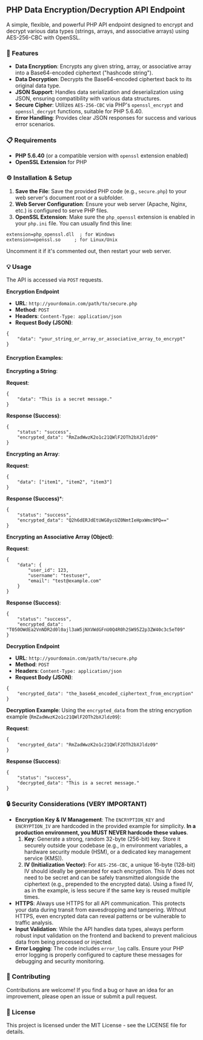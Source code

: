 ## PHP Data Encryption/Decryption API Endpoint
A simple, flexible, and powerful PHP API endpoint designed to encrypt and decrypt various data types (strings, arrays, and associative arrays) using AES-256-CBC with OpenSSL.

### 🚀 Features
- **Data Encryption**: Encrypts any given string, array, or associative array into a Base64-encoded ciphertext ("hashcode string").
- **Data Decryption**: Decrypts the Base64-encoded ciphertext back to its original data type.
- **JSON Support**: Handles data serialization and deserialization using JSON, ensuring compatibility with various data structures.
- **Secure Cipher**: Utilizes `AES-256-CBC` via PHP's `openssl_encrypt` and `openssl_decrypt` functions, suitable for PHP 5.6.40.
- **Error Handling**: Provides clear JSON responses for success and various error scenarios.

### 📋 Requirements
- **PHP 5.6.40** (or a compatible version with `openssl` extension enabled)
- **OpenSSL Extension** for PHP

### ⚙️ Installation & Setup
1. **Save the File**: Save the provided PHP code (e.g., `secure.php`) to your web server's document root or a subfolder.
2. **Web Server Configuration**: Ensure your web server (Apache, Nginx, etc.) is configured to serve PHP files.
3. **OpenSSL Extension**: Make sure the `php_openssl` extension is enabled in your `php.ini` file. You can usually find this line:

```
extension=php_openssl.dll  ; for Windows
extension=openssl.so     ; for Linux/Unix
```
Uncomment it if it's commented out, then restart your web server.

### 💡 Usage
The API is accessed via `POST` requests.

**Encryption Endpoint**
- **URL**: `http://yourdomain.com/path/to/secure.php`
- **Method**: `POST`
- **Headers**: `Content-Type: application/json`
- **Request Body (JSON)**:
```
{
    "data": "your_string_or_array_or_associative_array_to_encrypt"
}
```

#### Encryption Examples:
**Encrypting a String**:

**Request**:
```
{
    "data": "This is a secret message."
}
```
**Response (Success)**:
```
{
    "status": "success",
    "encrypted_data": "RmZadWwzK2o1c21QWlF2OTh2bXJldz09"
}
```
**Encrypting an Array**:

**Request**:
```
{
    "data": ["item1", "item2", "item3"]
}
```
**Response (Success)***:
```
{
    "status": "success",
    "encrypted_data": "Q2h6dERJdEtUWG8ycUZ0NmtIeHpxWmc9PQ=="
}
```
**Encrypting an Associative Array (Object)**:

**Request**:
```
{
    "data": {
        "user_id": 123,
        "username": "testuser",
        "email": "test@example.com"
    }
}
```
**Response (Success)**:
```
{
    "status": "success",
    "encrypted_data": "T050OWdEa2VnNDR2d0l0ajl3aW5jNXVWdGFnU0Q4R0h2SW95Z2p3ZW40c3c5eT09"
}
```
**Decryption Endpoint**
- **URL**: `http://yourdomain.com/path/to/secure.php`
- **Method**: `POST`
- **Headers**: `Content-Type: application/json`
- **Request Body (JSON)**:
```
{
    "encrypted_data": "the_base64_encoded_ciphertext_from_encryption"
}
```
**Decryption Example**:
Using the `encrypted_data` from the string encryption example (`RmZadWwzK2o1c21QWlF2OTh2bXJldz09`):

**Request**:
```
{
    "encrypted_data": "RmZadWwzK2o1c21QWlF2OTh2bXJldz09"
}
```
**Response (Success)**:
```
{
    "status": "success",
    "decrypted_data": "This is a secret message."
}
```
### 🔒 Security Considerations (VERY IMPORTANT)
- **Encryption Key & IV Management**: The `ENCRYPTION_KEY` and `ENCRYPTION_IV` are hardcoded in the provided example for simplicity. **In a production environment, you MUST NEVER hardcode these values**.
  1. **Key**: Generate a strong, random 32-byte (256-bit) key. Store it securely outside your codebase (e.g., in environment variables, a hardware security module (HSM), or a dedicated key management service (KMS)).
  2. **IV (Initialization Vector)**: For `AES-256-CBC`, a unique 16-byte (128-bit) IV should ideally be generated for each encryption. This IV does not need to be secret and can be safely transmitted alongside the ciphertext (e.g., prepended to the encrypted data). Using a fixed IV, as in the example, is less secure if the same key is reused multiple times.
- **HTTPS**: Always use HTTPS for all API communication. This protects your data during transit from eavesdropping and tampering. Without HTTPS, even encrypted data can reveal patterns or be vulnerable to traffic analysis.
- **Input Validation**: While the API handles data types, always perform robust input validation on the frontend and backend to prevent malicious data from being processed or injected.
- **Error Logging**: The code includes `error_log` calls. Ensure your PHP error logging is properly configured to capture these messages for debugging and security monitoring.

### 🙏 Contributing
Contributions are welcome! If you find a bug or have an idea for an improvement, please open an issue or submit a pull request.

### 📄 License
This project is licensed under the MIT License - see the LICENSE file for details.
